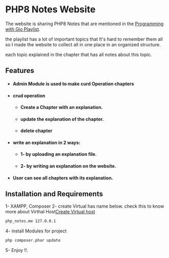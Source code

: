# PHP8 Notes Website

The website is sharing PHP8 Notes that are mentioned in the [Programming with Gio Playlist](https://www.youtube.com/@ProgramWithGio/playlists).  

the playlist has a lot of important topics that It's hard to remember them all
so I made the website to collect all in one place in an organized structure.

each topic explained in the chapter that has all notes about this topic. 

## Features
   - #### Admin Module is used to make curd Operation chapters 
   - #### crud operation
        - #### Create a Chapter with an explanation.
        - #### update the explanation of the chapter.
        - #### delete chapter
   - #### write an explanation in 2 ways:
        - #### 1- by uploading an explanation file.
        - #### 2- by writing an explanation on the website.
   - #### User can see all chapters with its explanation.

## Installation and Requirements

1- XAMPP, Composer
2- create Virtual has name below. check this to know more about Virthal Host[Create Virtual host](https://programmingfields.com/how-to-create-a-virtual-host-in-xampp-for-php-in-windows/)

```bash
php_notes.me 127.0.0.1
```
4- install Modules for project
```bash
php composer.phar update
```
5- Enjoy !!.
